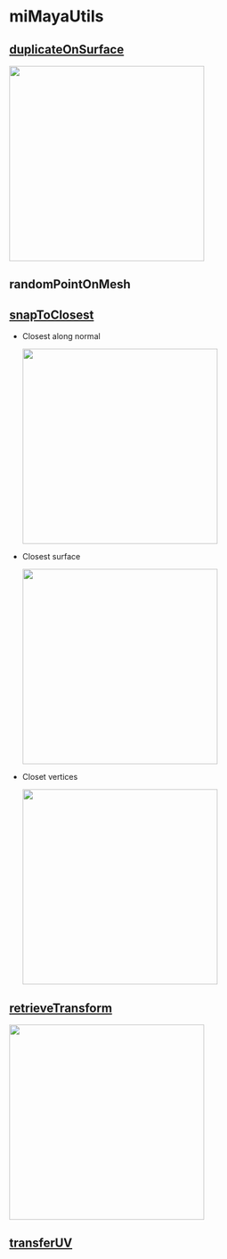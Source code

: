 # miMayaUtils

## [duplicateOnSurface](https://github.com/minoue/miMayaPlugins/tree/master/duplicateOverSurface)

<img src="https://github.com/minoue/miMayaUtils/blob/media/duplicateOverSurface/dos_demo.gif" width="350">

## randomPointOnMesh

## [snapToClosest](https://github.com/minoue/miMayaPlugins/tree/master/snapToClosest)

* Closest along normal 

    <img src="https://github.com/minoue/miMayaUtils/blob/media/snapToClosest/normal.gif" width="350">

* Closest surface

    <img src="https://github.com/minoue/miMayaUtils/blob/media/snapToClosest/surface.gif" width="350">

* Closet vertices

    <img src="https://github.com/minoue/miMayaUtils/blob/media/snapToClosest/vertex.gif" width="350">

## [retrieveTransform](https://github.com/minoue/miMayaPlugins/tree/master/retrieveTransform)

<img src="https://github.com/minoue/miMayaUtils/blob/media/retrieveTransform/retrans.gif" width="350">

## [transferUV](https://github.com/minoue/miMayaPlugins/tree/master/transferUV)
